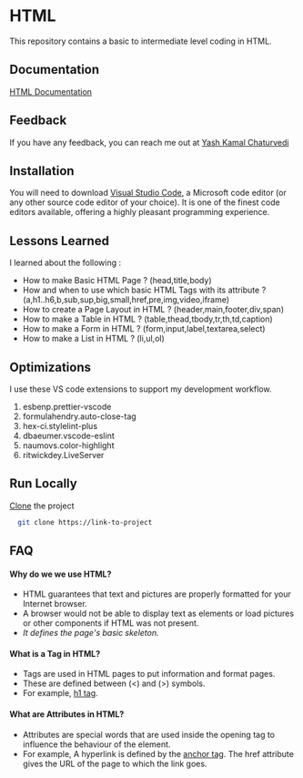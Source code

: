 # HTML

This repository contains a basic to intermediate level coding in HTML.

## Documentation

[HTML Documentation](https://devdocs.io/html-attributes/)

## Feedback

If you have any feedback, you can reach me out at [Yash Kamal Chaturvedi](https://twitter.com/yashkamalchatu1?lang=en)

## Installation 

You will need to download [Visual Studio Code](https://code.visualstudio.com/docs), a Microsoft code editor (or any other source code editor of your choice). It is one of the finest code editors available, offering a highly pleasant programming experience.

## Lessons Learned

I learned about the following :
- How to make Basic HTML Page ? (head,title,body)
- How and when to use which basic HTML Tags with its attribute ? (a,h1..h6,b,sub,sup,big,small,href,pre,img,video,iframe)
- How to create a Page Layout in HTML ? (header,main,footer,div,span)
- How to make a Table in HTML ? (table,thead,tbody,tr,th,td,caption)
- How to make a Form in HTML ? (form,input,label,textarea,select)
- How to make a List in HTML ? (li,ul,ol)

## Optimizations

I use these VS code extensions to support my development workflow.  

1.	esbenp.prettier-vscode
2.	formulahendry.auto-close-tag
3.	hex-ci.stylelint-plus
4.	dbaeumer.vscode-eslint
5.	naumovs.color-highlight
6.	ritwickdey.LiveServer

## Run Locally

[Clone](https://youtu.be/CKcqniGu3tA) the project

```bash
  git clone https://link-to-project
```

## FAQ

#### Why do we we use HTML?

- HTML guarantees that text and pictures are properly formatted for your Internet browser. 
- A browser would not be able to display text as elements or load pictures or other components if HTML was not present. 
- _It defines the page's basic skeleton._

#### What is a Tag in HTML?

- Tags are used in HTML pages to put information and format pages.
- These are defined between (<) and (>) symbols. 
- For example, [h1 tag](https://www.w3schools.com/tags/tag_hn.asp).

#### What are Attributes in HTML?

- Attributes are special words that are used inside the opening tag to influence the behaviour of the element.
- For example, A hyperlink is defined by the [anchor tag](https://www.w3schools.com/tags/tag_a.asp). The href attribute gives the URL of the page to which the link goes.
